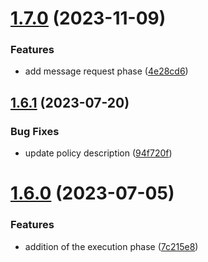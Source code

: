 # [1.7.0](https://github.com/gravitee-io/gravitee-policy-generate-jwt/compare/1.6.1...1.7.0) (2023-11-09)


### Features

* add message request phase ([4e28cd6](https://github.com/gravitee-io/gravitee-policy-generate-jwt/commit/4e28cd64830882db18cfd011ea97b76fc7ee16fb))

## [1.6.1](https://github.com/gravitee-io/gravitee-policy-generate-jwt/compare/1.6.0...1.6.1) (2023-07-20)


### Bug Fixes

* update policy description ([94f720f](https://github.com/gravitee-io/gravitee-policy-generate-jwt/commit/94f720fb1dfe72e07332c6ec614be11ba2fe0d64))

# [1.6.0](https://github.com/gravitee-io/gravitee-policy-generate-jwt/compare/1.5.0...1.6.0) (2023-07-05)


### Features

* addition of the execution phase ([7c215e8](https://github.com/gravitee-io/gravitee-policy-generate-jwt/commit/7c215e8d1c089fe6ced5eed6e1d563f7198659ef))
